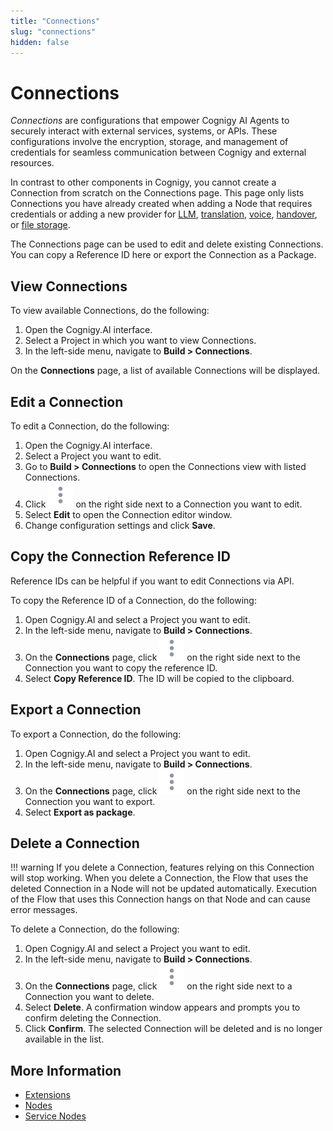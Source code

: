 ```yaml
---
title: "Connections"
slug: "connections"
hidden: false
---
```


# Connections

_Connections_ are configurations that empower Cognigy AI Agents to securely interact with external services, systems, or APIs. These configurations involve the encryption, storage, and management of credentials for seamless communication between Cognigy and external resources.

In contrast to other components in Cognigy, you cannot create a Connection from scratch on the Connections page.
This page only lists Connections you have already created
when adding a Node that requires credentials or adding a new provider for [LLM](../empower/llms/providers/all-providers.md),
[translation](translation-and-localization/auto-translation.md), [voice](../test/voice-preview.md),
[handover](../escalate/handovers.md), or [file storage](../deploy/endpoints/file-storage.md).

The Connections page can be used to edit and delete existing Connections.
You can copy a Reference ID here or export the Connection as a Package.

## View Connections

To view available Connections, do the following:

1. Open the Cognigy.AI interface.
2. Select a Project in which you want to view Connections.
3. In the left-side menu, navigate to **Build > Connections**.

On the **Connections** page, a list of available Connections will be displayed.

## Edit a Connection

To edit a Connection, do the following:

1. Open the Cognigy.AI interface.
2. Select a Project you want to edit.
3. Go to **Build > Connections** to open the Connections view with listed Connections.
4. Click ![vertical-ellipsis](../../_assets/icons/vertical-ellipsis.svg) on the right side next to a Connection you want to edit.
5. Select **Edit** to open the Connection editor window.
6. Change configuration settings and click **Save**.

## Copy the Connection Reference ID

Reference IDs can be helpful if you want to edit Connections via API.

To copy the Reference ID of a Connection, do the following:

1. Open Cognigy.AI and select a Project you want to edit.
2. In the left-side menu, navigate to **Build > Connections**.
3. On the **Connections** page, click ![vertical-ellipsis](../../_assets/icons/vertical-ellipsis.svg) on the right side next to the Connection you want to copy the reference ID.
4. Select **Copy Reference ID**. The ID will be copied to the clipboard.

## Export a Connection

To export a Connection, do the following:

1. Open Cognigy.AI and select a Project you want to edit.
2. In the left-side menu, navigate to **Build > Connections**.
3. On the **Connections** page, click ![vertical-ellipsis](../../_assets/icons/vertical-ellipsis.svg) on the right side next to the Connection you want to export.
4. Select **Export as package**.

## Delete a Connection

!!! warning
    If you delete a Connection, features relying on this Connection will stop working. When you delete a Connection, the Flow that uses the deleted Connection in a Node will not be updated automatically. Execution of the Flow that uses this Connection hangs on that Node and can cause error messages.

To delete a Connection, do the following:

1. Open Cognigy.AI and select a Project you want to edit.
2. In the left-side menu, navigate to **Build > Connections**.
3. On the **Connections** page, click ![vertical-ellipsis](../../_assets/icons/vertical-ellipsis.svg) on the right side next to a Connection you want to delete.
4. Select **Delete**.  A confirmation window appears and prompts you to confirm deleting the Connection.
5. Click **Confirm**. The selected Connection will be deleted and is no longer available in the list.

## More Information

- [Extensions](extensions.md)
- [Nodes](nodes/overview.md)
- [Service Nodes](node-reference/service/overview.md)